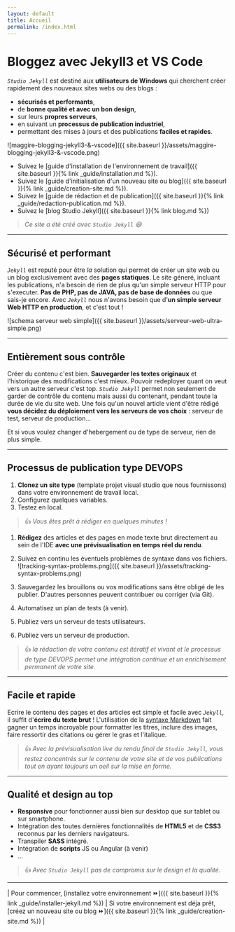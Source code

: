 ```yaml
---
layout: default
title: Accueil
permalink: /index.html
---
```

# Bloggez avec Jekyll3 et VS Code

_`Studio Jekyll`_ est destiné aux **utilisateurs de Windows** qui cherchent créer rapidement des nouveaux sites webs ou des blogs :

- **sécurisés et performants**,
- de **bonne qualité et avec un bon design**,
- sur leurs **propres serveurs**,
- en suivant un **processus de publication industriel**,
- permettant des mises à jours et des publications **faciles et rapides**.

![maggire-blogging-jekyll3-&-vscode]({{ site.baseurl }}/assets/maggire-blogging-jekyll3-&-vscode.png)

- Suivez le [guide d'installation de l'environnement de travail]({{ site.baseurl }}{% link _guide/installation.md %}).
- Suivez le [guide d'initialisation d'un nouveau site ou blog]({{ site.baseurl }}{% link _guide/creation-site.md %}).
- Suivez le [guide de rédaction et de publication]({{ site.baseurl }}{% link _guide/redaction-publication.md %}).
- Suivez le [blog Studio Jekyll]({{ site.baseurl }}{% link blog.md %})

> _Ce site a été créé avec `Studio Jekyll` :smile:_

---

## Sécurisé et performant

_`Jekyll`_ est reputé pour être _la_ solution qui permet de créer un site web ou un blog exclusivement avec des **pages statiques**. Le site géneré, incluant les publications, n'a besoin de rien de plus qu'un simple serveur HTTP pour s'executer. **Pas de PHP, pas de JAVA, pas de base de données** ou que sais-je encore. Avec _`Jekyll`_ nous n'avons besoin que d'**un simple serveur Web HTTP en production**, et c'est tout !

![schema serveur web simple]({{ site.baseurl }}/assets/serveur-web-ultra-simple.png)

---

## Entièrement sous contrôle

Créer du contenu c'est bien. **Sauvegarder les textes originaux** et l'historique des modifications c'est mieux. Pouvoir redeployer quant on veut vers un autre serveur c'est top. _`Studio Jekyll`_ permet non seulement de garder de contrôle du contenu mais aussi du contenant, pendant toute la durée de vie du site web. Une fois qu'un nouvel article vient d'être rédigé **vous décidez du déploiement vers les serveurs de vos choix** : serveur de test, serveur de production...

Et si vous voulez changer d'hebergement ou de type de serveur, rien de plus simple.

---

## Processus de publication type DEVOPS

1. **Clonez un site type** (template projet visual studio que nous fournissons) dans votre environnement de travail local.
1. Configurez quelques variables.
1. Testez en local.

> :+1: _Vous êtes prêt à rédiger en quelques minutes !_

1. **Rédigez** des articles et des pages en mode texte brut directement au sein de l'IDE **avec une prévisualisation en temps réel du rendu**.
1. Suivez en continu les éventuels problèmes de syntaxe dans vos fichiers.
    ![tracking-syntax-problems.png]({{ site.baseurl }}/assets/tracking-syntax-problems.png)

1. Sauvegardez les brouillons ou vos modifications sans être obligé de les publier. D'autres personnes peuvent contribuer ou corriger (via Git).
1. Automatisez un plan de tests (à venir).
1. Publiez vers un serveur de tests utilisateurs.
1. Publiez vers un serveur de production.

> :+1: _la rédaction de votre contenu est itératif et vivant et le processus de type DEVOPS permet une intégration continue et un enrichisement permanent de votre site._

---

## Facile et rapide

Ecrire le contenu des pages et des articles est simple et facile avec _`Jekyll`_, il suffit d'**écrire du texte brut** ! L'utilisation de la [syntaxe Markdown](https://en.wikipedia.org/wiki/Markdown) fait gagner un temps incroyable pour formatter les titres, inclure des images, faire ressortir des citations ou gérer le gras et l'italique.

> :+1: _Avec la prévisualisation live du rendu final de `Studio Jekyll`, vous restez concentrés sur le contenu de votre site et de vos publications tout en ayant toujours un oeil sur la mise en forme._

---

## Qualité et design au top

- **Responsive** pour fonctionner aussi bien sur desktop que sur tablet ou sur smartphone.
- Intégration des toutes dernières fonctionnalités de **HTML5** et de **CSS3** reconnus par les derniers navigateurs.
- Transpiler **SASS** intégré.
- Intégration de **scripts** JS ou Angular (à venir)
- ...

> :+1: _Avec `Studio Jekyll` pas de compromis sur le design et la qualité._

---

| Pour commencer, [installez votre environnement :fast_forward:]({{ site.baseurl }}{% link _guide/installer-jekyll.md %}) | Si votre environnement est déja prêt, [créez un nouveau site ou blog :fast_forward:]({{ site.baseurl }}{% link _guide/creation-site.md %}) |
